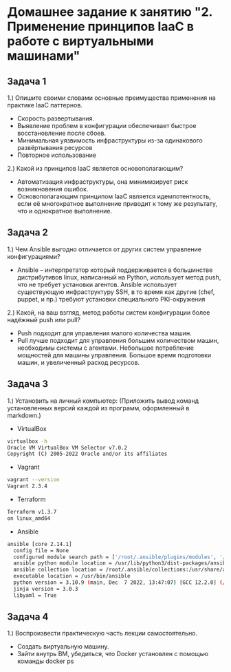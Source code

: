 # Домашнее задание к занятию "2. Применение принципов IaaC в работе с виртуальными машинами"
## Задача 1

1.)	Опишите своими словами основные преимущества применения на практике IaaC паттернов.
- Скорость развертывания.
- Выявление проблем в конфигурации обеспечивает быстрое восстановление после сбоев.
- Минимальная уязвимость инфраструктуры из-за одинакового развёртывания ресурсов
- Повторное использование

2.)	Какой из принципов IaaC является основополагающим?
- Автоматизация инфраструктуры, она минимизирует риск возникновения ошибок.
- Основополагающим принципом IaaC является идемпотентность, если её многократное выполнение приводит к тому же результату, что и однократное выполнение.

## Задача 2
1.)	Чем Ansible выгодно отличается от других систем управление конфигурациями?
- Ansible – интерпретатор который поддерживается в большинстве дистрибутивов linux, написанный на Python, использует метод push, что не требует установки агентов. Ansible использует существующую инфраструктуру SSH, в то время как другие (chef, puppet, и пр.) требуют установки специального PKI-окружения

2.)  Какой, на ваш взгляд, метод работы систем конфигурации более надёжный push или pull?
- Push подходит для управления малого количества машин.
- Pull лучше подходит для управления большим количеством машин, необходимы системы с агентами. Небольшое потребление мощностей для машины управления. Большое время подготовки машин, и увеличенный расход ресурсов.  

## Задача 3
1.) Установить на личный компьютер:
 (Приложить вывод команд установленных версий каждой из программ, оформленный в markdown.)
- VirtualBox
```sh
virtualbox -h
Oracle VM VirtualBox VM Selector v7.0.2
Copyright (C) 2005-2022 Oracle and/or its affiliates
```
- Vagrant
```sh
vagrant --version
Vagrant 2.3.4
```
- Terraform
```sh
Terraform v1.3.7
on linux_amd64
```
- Ansible
```sh
ansible [core 2.14.1]
  config file = None
  configured module search path = ['/root/.ansible/plugins/modules', '/usr/share/ansible/plugins/modules']
  ansible python module location = /usr/lib/python3/dist-packages/ansible
  ansible collection location = /root/.ansible/collections:/usr/share/ansible/collections
  executable location = /usr/bin/ansible
  python version = 3.10.9 (main, Dec  7 2022, 13:47:07) [GCC 12.2.0] (/usr/bin/python3)
  jinja version = 3.0.3
  libyaml = True
```

## Задача 4
1.)  Воспроизвести практическую часть лекции самостоятельно.
- Создать виртуальную машину.
- Зайти внутрь ВМ, убедиться, что Docker установлен с помощью команды
docker ps

